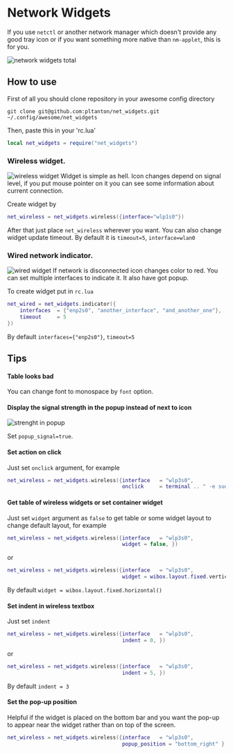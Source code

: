 # Network Widgets
If you use `netctl` or another network manager which doesn't provide any good tray icon or if you want something more native than `nm-applet`, this is for you.

![network widgets total](https://dl.dropbox.com/s/i3aljidy8l6v6mh/net_widgets_total.png?dl=0)
## How to use
First of all you should clone repository in your awesome config directory
```
git clone git@github.com:pltanton/net_widgets.git ~/.config/awesome/net_widgets
```
Then, paste this in your 'rc.lua'
```Lua
local net_widgets = require("net_widgets")
```
### Wireless widget.
![wireless widget](https://dl.dropbox.com/s/737pn4mdwv7x79g/wireless_widget.png)
Widget is simple as hell. Icon changes depend on signal level, if you put mouse pointer on it you can see some information about current connection.

Create widget by
```Lua
net_wireless = net_widgets.wireless({interface="wlp1s0"})
```
After that just place `net_wireless` wherever you want. You can also change widget update timeout. By default it is `timeout=5`, `interface=wlan0`

### Wired network indicator.
![wired widget](https://dl.dropbox.com/s/5hg1bo41luelzob/wired_icon.png)
If network is disconnected icon changes color to red. You can set multiple interfaces to indicate it. It also have got popup.

To create widget put in `rc.lua`
```Lua
net_wired = net_widgets.indicator({
    interfaces  = {"enp2s0", "another_interface", "and_another_one"},
    timeout     = 5
})
```

By default `interfaces={"enp2s0"}`, `timeout=5`
## Tips
#### Table looks bad
You can change font to monospace by `font` option.

#### Display the signal strength in the popup instead of next to icon
![strenght in popup](https://cloud.githubusercontent.com/assets/23966/6146605/a8eba74c-b1bc-11e4-826a-9468edf18009.png)

Set `popup_signal=true`.

#### Set action on click
Just set `onclick` argument, for example

```Lua
net_wireless = net_widgets.wireless({interface   = "wlp3s0", 
                                     onclick     = terminal .. " -e sudo wifi-menu" }) 
```


#### Get table of wireless widgets or set container widget
Just set `widget` argument as `false`  to get table or some widget layout to change default layout, for example

```Lua
net_wireless = net_widgets.wireless({interface   = "wlp3s0", 
                                     widget = false, }) 
```

or

```Lua
net_wireless = net_widgets.wireless({interface   = "wlp3s0", 
                                     widget = wibox.layout.fixed.vertical(), }) 
```


By default `widget = wibox.layout.fixed.horizontal()`

#### Set indent in wireless textbox
Just set `indent` 
```Lua
net_wireless = net_widgets.wireless({interface   = "wlp3s0", 
                                     indent = 0, }) 
```

or

```Lua
net_wireless = net_widgets.wireless({interface   = "wlp3s0", 
                                     indent = 5, }) 
```


By default `indent = 3`

#### Set the pop-up position

Helpful if the widget is placed on the bottom bar and you want the pop-up to appear near the widget rather than on top of the screen.

```Lua
net_wireless = net_widgets.wireless({interface   = "wlp3s0",
                                     popup_position = "bottom_right" })
```
